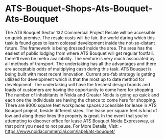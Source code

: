 # ATS-Bouquet-Shops-Ats-Bouquet-Ats-Bouquet
The ATS Bouquet Sector 132 Commercial Project Resale will be accessible on quick premise. The resale costs will be fair. the world during which this task is found goes to learn colossal development inside the not-so-distant future. The framework is being dressed inside the area. The area has the easiest of public lodging from where ATS Bouquet will get regular footfall. there'll even be metro availability. The venture is very much associated by all methods of transport. The undertaking has all the advantages and there are acceptable odds of multiplying cash during this task. ATS Bouquet is being built with most recent innovation. Current pre-fab strategy is getting utilized for development which is that the most up to date method for development. The undertaking will have the freshest design brands and loads of customers are having the opportunity to come here for shopping. The number of inhabitants in Noida and Greater Noida is going up quick and each one the individuals are having the chance to come here for shopping. There are 9000 square feet workplaces spaces accessible for lease in ATS Bouquet project, beside different sizes. The lease per square feet is kind of low and along these lines the property is great. In the event that you're attempting to discover office for lease ATS Bouquet Noida Expressway, at that point you need to not pause. For More Details, Visit: - https://www.noidacommercial.com/label/ats-bouquet/ 
